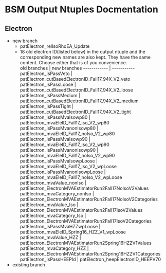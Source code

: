 # BSM Output Ntuples Docmentation
## Electron
* new branch
    * patElectron_relIsoRhoEA_Update
    * 18 old electron ID(listed below) in  the output ntuple and the corresponding new names are also kept. They have the same content. Choose either that is of you convenience.  
    old branches | new branches
    ------------ | -----------
    patElectron_isPassVeto | patElectron_cutBasedElectronID_Fall17_94X_V2_veto
   patElectron_isPassLoose | patElectron_cutBasedElectronID_Fall17_94X_V2_loose
    patElectron_isPassMedium | patElectron_cutBasedElectronID_Fall17_94X_V2_medium
    patElectron_isPassTight | patElectron_cutBasedElectronID_Fall17_94X_V2_tight
    patElectron_isPassMvaIsowp80 | patElectron_mvaEleID_Fall17_iso_V2_wp80
    patElectron_isPassMvanonIsowp80 | patElectron_mvaEleID_Fall17_noIso_V2_wp80
    patElectron_isPassMvaIsowp90 | patElectron_mvaEleID_Fall17_iso_V2_wp90
    patElectron_isPassMvanonIsowp90 | patElectron_mvaEleID_Fall17_noIso_V2_wp90
   patElectron_isPassMvaIsowpLoose | patElectron_mvaEleID_Fall17_iso_V2_wpLoose
    patElectron_isPassMvanonIsowpLoose | patElectron_mvaEleID_Fall17_noIso_V2_wpLoose
    patElectron_mvaValue_nonIso | patElectron_ElectronMVAEstimatorRun2Fall17NoIsoV2Values
    patElectron_mvaCategory_nonIso | patElectron_ElectronMVAEstimatorRun2Fall17NoIsoV2Categories
    patElectron_mvaValue_Iso | patElectron_ElectronMVAEstimatorRun2Fall17IsoV2Values
    patElectron_mvaCategory_Iso | patElectron_ElectronMVAEstimatorRun2Fall17IsoV2Categories
    patElectron_isPassMvaHZZwpLoose | patElectron_mvaEleID_Spring16_HZZ_V1_wpLoose
    patElectron_mvaValue_HZZ | patElectron_ElectronMVAEstimatorRun2Spring16HZZV1Values
    patElectron_mvaCategory_HZZ | patElectron_ElectronMVAEstimatorRun2Spring16HZZV1Categories
    patElectron_isPassHEEPId | patElectron_heepElectronID_HEEPV70
* existing branch
